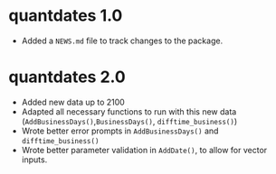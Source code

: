 # quantdates 1.0

* Added a `NEWS.md` file to track changes to the package.

# quantdates 2.0

* Added new data up to 2100
* Adapted all necessary functions to run with this new data (`AddBusinessDays()`,`BusinessDays()`, `difftime_business()`)
* Wrote better error prompts in `AddBusinessDays()` and `difftime_business()`
* Wrote better parameter validation in `AddDate()`, to allow for vector inputs.